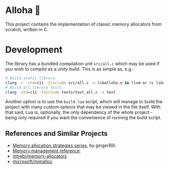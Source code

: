 # Alloha 🌺

This project contains the implementation of classic memory allocators from scratch, written in C.

# Development

The library has a bundled compilation unit `src/all.c` which may be used if you wish to compile as
a unity build. This is as simple as, e.g.:
```sh
# Build static library.
clang -c -std=c11 -Iinclude src/all.c -o liballoha.o && llvm-ar rc liballoha.a liballoha.o
# Build all library tests.
clang -std=c11 -Iinclude tests/test_all.c -o test
```

Another option is to use the `build.lua` script, which will manage to build the project with many
custom options that may be viewed in the file itself. With that said, Lua is, optionally, the only
dependency of the whole project - being only required if you want the convenience of running the build
script.

## References and Similar Projects

- [Memory allocation strategies series](https://www.gingerbill.org/series/memory-allocation-strategies/), by gingerBill.
- [Memory management reference](https://www.memorymanagement.org/index.html).
- [mtrebi/memory-allocators](https://github.com/mtrebi/memory-allocators)
- [microsoft/mimalloc](https://github.com/microsoft/mimalloc)
